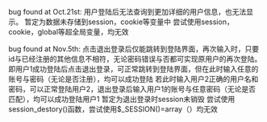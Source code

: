 bug found at Oct.21st:
 用户登陆后无法查询到更加详细的用户信息，也无法显示。
    暂定为数据未存储到session，cookie等变量中
    尝试使用session，cookie，global等超全局变量，均无效
    
    


bug found at Nov.5th:
  点击退出登录后仅能跳转到登陆界面，再次输入时，只要id与已经注册的其他信息不相符，无论密码错误与否都可实现原用户的再次登陆。
  即用户1成功登陆后点击退出登录，可正常跳转到登陆界面，但在此时输入任意的账号与密码（无论是否注册），均可以成功登陆
  若此时输入用户2正确的用户名和密码，可以正常登陆用户2，退出登录后输入用户1的账号与任意密码（无论是否匹配），均可以成功登陆用户1
    暂定为退出登录时session未销毁
    尝试使用session_destory()函数，尝试使用$_SESSION()=array（）均无效
